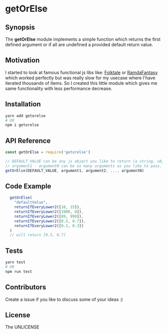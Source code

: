 # getOrElse

## Synopsis

The **getOrElse** module implements a simple function which returns the first defined argument or if all are undefined a provided default return value.

## Motivation

I started to look at famous functional js libs like: [Folktale](https://github.com/origamitower/folktale) or [RamdaFantasy](https://github.com/ramda/ramda-fantasy) which worked perfectly but was really slow for my usecase
where I'have iterated thousands of items. So I created this little module which gives me same functionality with less performance decrease.

## Installation

```bash
yarn add getorelse
# OR
npm i getorelse
```

## API Reference

```js
const getOrElse = require('getorelse')

// DEFAULT_VALUE can be any js object you like to return (a string, object, array, function ...)
// argument1 - argumentN can be as many arguments as you like to pass. Like plain variables or function results
getOrElse(DEFAULT_VALUE, argument1, argument2, ..., argumentN)
```

## Code Example

```js
  getOrElse(
    "defaultValue",
    returnIfEveryLower2([10, 15]),
    returnIfEveryLower2([1000, 8]),
    returnIfEveryLower2([89, 999]),
    returnIfEveryLower2([0.5, 0.7]),
    returnIfEveryLower2([0.1, 0.3])
  )
  // will return [0.5, 0.7]
```

## Tests

```bash
yarn test
# OR
npm run test
```

## Contributors

Create a issue if you like to discuss some of your ideas :)

## License

The UNLICENSE
